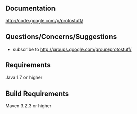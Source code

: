 Documentation
-------------

http://code.google.com/p/protostuff/

Questions/Concerns/Suggestions
------------------------------

- subscribe to http://groups.google.com/group/protostuff/

Requirements
------------

Java 1.7 or higher

Build Requirements
------------------

Maven 3.2.3 or higher
